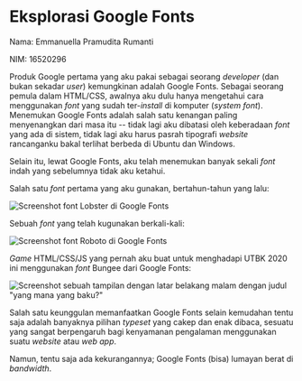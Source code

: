 # Eksplorasi Google Fonts

Nama: E‍mm‍anu‍el‍la P‍ram‍udi‍ta R‍u‍ma‍n‍ti

NIM: 16‍5‍20‍2‍96

Produk Google pertama yang aku pakai sebagai seorang *developer* (dan bukan sekadar *user*) kemungkinan adalah Google Fonts. Sebagai seorang pemula dalam HTML/CSS, awalnya aku dulu hanya mengetahui cara menggunakan *font* yang sudah ter-*install* di komputer (*system font*). Menemukan Google Fonts adalah salah satu kenangan paling menyenangkan dari masa itu -- tidak lagi aku dibatasi oleh keberadaan *font* yang ada di sistem, tidak lagi aku harus pasrah tipografi *website* rancanganku bakal terlihat berbeda di Ubuntu dan Windows.

Selain itu, lewat Google Fonts, aku telah menemukan banyak sekali *font* indah yang sebelumnya tidak aku ketahui.

Salah satu *font* pertama yang aku gunakan, bertahun-tahun yang lalu:

![Screenshot font Lobster di Google Fonts](https://u.cubeupload.com/somethingpretty/4b4Screenshotfrom202010.png)

Sebuah *font* yang telah kugunakan berkali-kali:

![Screenshot font Roboto di Google Fonts](https://u.cubeupload.com/somethingpretty/Screenshotfrom202010.png)

*Game* HTML/CSS/JS yang pernah aku buat untuk menghadapi UTBK 2020 ini menggunakan *font* Bungee dari Google Fonts:

![Screenshot sebuah tampilan dengan latar belakang malam dengan judul "yang mana yang baku?"](https://u.cubeupload.com/somethingpretty/80eScreenshotfrom202010.png)

Salah satu keunggulan memanfaatkan Google Fonts selain kemudahan tentu saja adalah banyaknya pilihan *typeset* yang cakep dan enak dibaca, sesuatu yang sangat berpengaruh bagi kenyamanan pengalaman menggunakan suatu *website* atau *web app*.

Namun, tentu saja ada kekurangannya; Google Fonts (bisa) lumayan berat di *bandwidth*.
